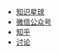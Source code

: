 
  * [知识星球](https://t.zsxq.com/mmAmAuF)
  * [微信公众号](https://open.weixin.qq.com/qr/code?username=gh_870ffb1242a7)
  * [知乎](https://www.zhihu.com/people/boris-97-17/posts)
  * [讨论](https://gitter.im/feapder/community?utm_source=share-link&utm_medium=link&utm_campaign=share-link)